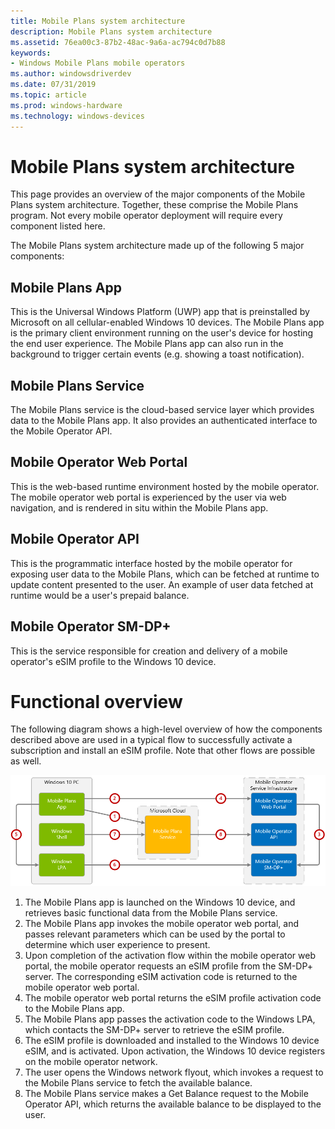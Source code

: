 ```yaml
---
title: Mobile Plans system architecture
description: Mobile Plans system architecture
ms.assetid: 76ea00c3-87b2-48ac-9a6a-ac794c0d7b88
keywords:
- Windows Mobile Plans mobile operators
ms.author: windowsdriverdev
ms.date: 07/31/2019
ms.topic: article
ms.prod: windows-hardware
ms.technology: windows-devices
---
```


# Mobile Plans system architecture

This page provides an overview of the major components of the Mobile Plans system architecture. Together, these comprise the Mobile Plans program. Not every mobile operator deployment will require every component listed here.

The Mobile Plans system architecture made up of the following 5 major components:

## Mobile Plans App

This is the Universal Windows Platform (UWP) app that is preinstalled by Microsoft on all cellular-enabled Windows 10 devices. The Mobile Plans app is the primary client environment running on the user's device for hosting the end user experience. The Mobile Plans app can also run in the background to trigger certain events (e.g. showing a toast notification).

## Mobile Plans Service

The Mobile Plans service is the cloud-based service layer which provides data to the Mobile Plans app. It also provides an authenticated interface to the Mobile Operator API.

## Mobile Operator Web Portal

This is the web-based runtime environment hosted by the mobile operator. The mobile operator web portal is experienced by the user via web navigation, and is rendered in situ within the Mobile Plans app.

## Mobile Operator API

This is the programmatic interface hosted by the mobile operator for exposing user data to the Mobile Plans, which can be fetched at runtime to update content presented to the user. An example of user data fetched at runtime would be a user's prepaid balance.

## Mobile Operator SM-DP+

This is the service responsible for creation and delivery of a mobile operator's eSIM profile to the Windows 10 device.

# Functional overview

The following diagram shows a high-level overview of how the components described above are used in a typical flow to successfully activate a subscription and install an eSIM profile. Note that other flows are possible as well.

![Mobile Plans system architecture](images/mobile_plans_system_architecture.png)

1. The Mobile Plans app is launched on the Windows 10 device, and retrieves basic functional data from the Mobile Plans service.
2. The Mobile Plans app invokes the mobile operator web portal, and passes relevant parameters which can be used by the portal to determine which user experience to present.
3. Upon completion of the activation flow within the mobile operator web portal, the mobile operator requests an eSIM profile from the SM-DP+ server. The corresponding eSIM activation code is returned to the mobile operator web portal.
4. The mobile operator web portal returns the eSIM profile activation code to the Mobile Plans app.
5. The Mobile Plans app passes the activation code to the Windows LPA, which contacts the SM-DP+ server to retrieve the eSIM profile.
6. The eSIM profile is downloaded and installed to the Windows 10 device eSIM, and is activated. Upon activation, the Windows 10 device registers on the mobile operator network.
7. The user opens the Windows network flyout, which invokes a request to the Mobile Plans service to fetch the available balance.
8. The Mobile Plans service makes a Get Balance request to the Mobile Operator API, which returns the available balance to be displayed to the user.
